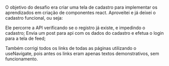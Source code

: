 O objetivo do desafio era criar uma tela de cadastro para implementar os aprendizados em criação de componentes react. Aproveitei e já deixei o cadastro funcional, ou seja:

Ele percorre a API verificando se o registro já existe, e impedindo o cadastro; Envia um post para api com os dados do cadastro e efetua o login para a tela de feed;

Também corrigi todos os links de todas as páginas utilizando o useNavigate, pois antes os links eram apenas textos demonstrativos, sem funcionamento.

